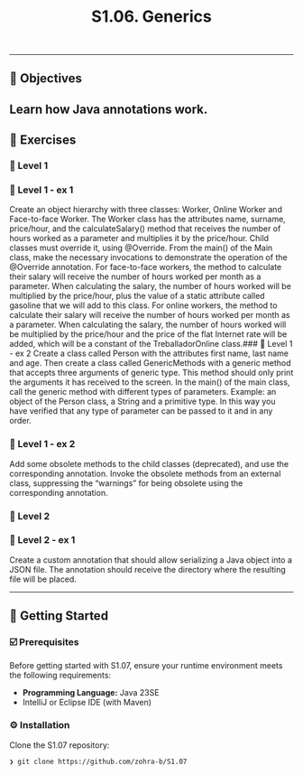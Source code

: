 
<p align="center"><h1 align="center">S1.06. Generics </h1></p>

<br>

---

## 📍 Objectives

Learn how Java annotations work.
---

## 👾 Exercises
### 📌 Level 1

### 📌 Level 1 - ex 1
Create an object hierarchy with three classes: Worker, Online Worker and Face-to-face Worker.
The Worker class has the attributes name, surname, price/hour, and the calculateSalary() method that receives the number of hours worked as a parameter and multiplies it by the price/hour. Child classes must override it, using @Override.
From the main() of the Main class, make the necessary invocations to demonstrate the operation of the @Override annotation.
For face-to-face workers, the method to calculate their salary will receive the number of hours worked per month as a parameter. When calculating the salary, the number of hours worked will be multiplied by the price/hour, plus the value of a static attribute called gasoline that we will add to this class.
For online workers, the method to calculate their salary will receive the number of hours worked per month as a parameter. When calculating the salary, the number of hours worked will be multiplied by the price/hour and the price of the flat Internet rate will be added, which will be a constant of the TreballadorOnline class.### 📌 Level 1 - ex 2
Create a class called Person with the attributes first name, last name and age. Then create a class called GenericMethods with a generic method that accepts three arguments of generic type. This method should only print the arguments it has received to the screen. In the main() of the main class, call the generic method with different types of parameters.
Example: an object of the Person class, a String and a primitive type.
In this way you have verified that any type of parameter can be passed to it and in any order.
### 📌 Level 1 - ex 2
Add some obsolete methods to the child classes (deprecated), and use the corresponding annotation. Invoke the obsolete methods from an external class, suppressing the “warnings” for being obsolete using the corresponding annotation.

### 📌 Level 2 

### 📌 Level 2 - ex 1
Create a custom annotation that should allow serializing a Java object into a JSON file. The annotation should receive the directory where the resulting file will be placed.



---
## 🚀 Getting Started

### ☑️ Prerequisites

Before getting started with S1.07, ensure your runtime environment meets the following requirements:

- **Programming Language:** Java 23SE
- IntelliJ or Eclipse IDE (with Maven)


### ⚙️ Installation

Clone the S1.07 repository:
```sh
❯ git clone https://github.com/zohra-b/S1.07
```
